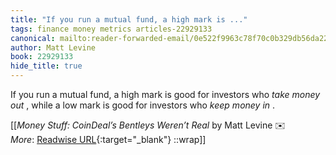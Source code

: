 ```yaml
---
title: "If you run a mutual fund, a high mark is ..."
tags: finance money metrics articles-22929133
canonical: mailto:reader-forwarded-email/0e522f9963c78f70c0b329db56da22c2
author: Matt Levine
book: 22929133
hide_title: true
---
```


If you run a mutual fund, a high mark is good for investors who *take money out* , while a low mark is good for investors who *keep money in* .


[[<cite>_Money Stuff: CoinDeal’s Bentleys Weren’t Real_</cite> by Matt Levine ✉️<br>
_More_: [Readwise URL](https://readwise.io/open/450355907){:target="_blank"}
::wrap]]